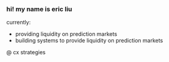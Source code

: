 ### hi! my name is eric liu 

currently: 
- providing liquidity on prediction markets
- building systems to provide liquidity on prediction markets

@ cx strategies 
